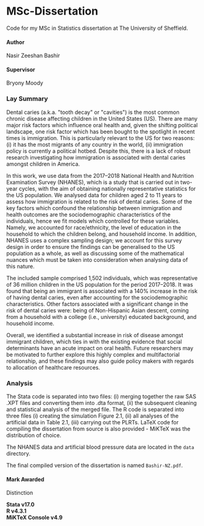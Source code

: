 # MSc-Dissertation
Code for my MSc in Statistics dissertation at The University of Sheffield.

#### Author
Nasir Zeeshan Bashir

#### Supervisor
Bryony Moody                                       

### Lay Summary

Dental caries (a.k.a. "tooth decay" or "cavities") is the most common chronic disease affecting children in the United States (US). There are many major risk factors which influence oral health and, given the shifting political landscape, one risk factor which has been bought to the spotlight in recent times is immigration. This is particularly relevant to the US for two reasons: (i) it has the most migrants of any country in the world, (ii) immigration policy is currently a political hotbed. Despite this, there is a lack of robust research investigating how immigration is associated with dental caries amongst children in America.

In this work, we use data from the 2017–2018 National Health and Nutrition Examination Survey (NHANES), which is a study that is carried out in two-year cycles, with the aim of obtaining nationally representative statistics for the US population. We analysed data for children aged 2 to 11 years to assess how immigration is related to the risk of dental caries. Some of the key factors which confound the relationship between immigration and health outcomes are the sociodemographic characteristics of the individuals, hence we fit models which controlled for these variables. Namely, we accounted for race/ethnicity, the level of education in the household to which the children belong, and household income. In addition, NHANES uses a complex sampling design; we account for this survey design in order to ensure the findings can be generalised to the US population as a whole, as well as discussing some of the mathematical nuances which must be taken into consideration when analysing data of this nature.

The included sample comprised 1,502 individuals, which was representative of 36 million children in the US population for the period 2017–2018. It was found that being an immigrant is associated with a 140% increase in the risk of having dental caries, even after accounting for the sociodemographic characteristics. Other factors associated with a significant change in the risk of dental caries were: being of Non-Hispanic Asian descent, coming from a household with a college (i.e., university) educated background, and household income.

Overall, we identified a substantial increase in risk of disease amongst immigrant children, which ties in with the existing evidence that social determinants have an acute impact on oral health. Future researchers may be motivated to further explore this highly complex and multifactorial relationship, and these findings may also guide policy makers with regards to allocation of healthcare resources.

### Analysis

The Stata code is separated into two files: (i) merging together the raw SAS .XPT files and converting them into .dta format, (ii) the subsequent cleaning and statistical analysis of the merged file. The R code is separated into three files (i) creating the simulation Figure 2.1, (ii) all analyses of the artificial data in Table 2.1, (iii) carrying out the PLRTs. LaTeX code for compiling the dissertation from source is also provided - MiKTeX was the distribution of choice.

The NHANES data and artificial blood pressure data are located in the `data` directory.

The final compiled version of the dissertation is named `Bashir-NZ.pdf`.

#### Mark Awarded
Distinction

**Stata v17.0**\
**R v4.3.1**\
**MiKTeX Console v4.9**

